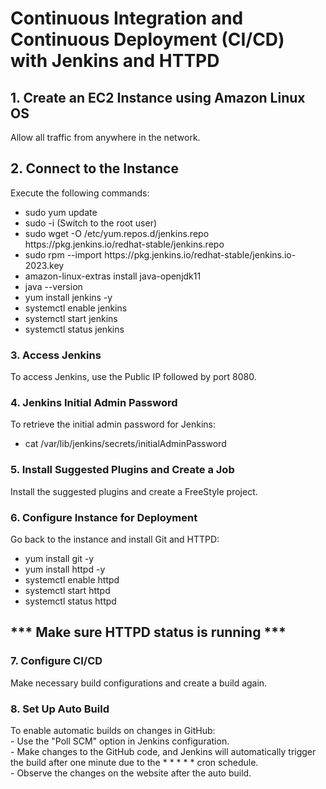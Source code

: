 
<h1>Continuous Integration and Continuous Deployment (CI/CD) with Jenkins and HTTPD</h1>

<h2>1. Create an EC2 Instance using Amazon Linux OS</h2>
<p>Allow all traffic from anywhere in the network.</p>

<h2>2. Connect to the Instance</h2>
<p>Execute the following commands:</p>

<ul>
    <li>sudo yum update</li>
    <li>sudo -i (Switch to the root user)</li>
    <li>sudo wget -O /etc/yum.repos.d/jenkins.repo https://pkg.jenkins.io/redhat-stable/jenkins.repo</li>
    <li>sudo rpm --import https://pkg.jenkins.io/redhat-stable/jenkins.io-2023.key</li>
    <li>amazon-linux-extras install java-openjdk11</li>
    <li>java --version</li>
    <li>yum install jenkins -y</li>
    <li>systemctl enable jenkins</li>
    <li>systemctl start jenkins</li>
    <li>systemctl status jenkins</li>
</ul>

<h3>3. Access Jenkins</h3>
<p>To access Jenkins, use the Public IP followed by port 8080.</p>

<h3>4. Jenkins Initial Admin Password</h3>
<p>To retrieve the initial admin password for Jenkins:</p>
<ul>
    <li>cat /var/lib/jenkins/secrets/initialAdminPassword</li>
</ul>

<h3>5. Install Suggested Plugins and Create a Job</h3>
<p>Install the suggested plugins and create a FreeStyle project.</p>

<h3>6. Configure Instance for Deployment</h3>
<p>Go back to the instance and install Git and HTTPD:</p>
<ul>
    <li>yum install git -y</li>
    <li>yum install httpd -y</li>
    <li>systemctl enable httpd</li>
    <li>systemctl start httpd</li>
    <li>systemctl status httpd</li>
</ul>

<h2>*** Make sure HTTPD status is running ***</h2>

<h3>7. Configure CI/CD</h3>
<p>Make necessary build configurations and create a build again.</p>

<h3>8. Set Up Auto Build</h3>
<p>
To enable automatic builds on changes in GitHub:
<br>
- Use the "Poll SCM" option in Jenkins configuration.
<br>
- Make changes to the GitHub code, and Jenkins will automatically trigger the build after one minute due to the * * * * * cron schedule.
<br>
- Observe the changes on the website after the auto build.
</p>
